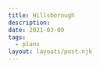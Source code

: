 ```yaml
---
title: Hillsborough
description: 
date: 2021-03-09
tags:
  - plans
layout: layouts/post.njk
---
```


